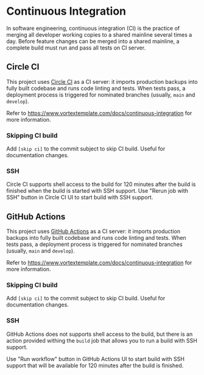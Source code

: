 # Continuous Integration

In software engineering, continuous integration (CI) is the practice of merging
all developer working copies to a shared mainline several times a day.
Before feature changes can be merged into a shared mainline, a complete build
must run and pass all tests on CI server.

[//]: # (#;< CI_PROVIDER_CIRCLECI)

## Circle CI

This project uses [Circle CI](https://circleci.com/) as a CI server: it imports
production backups into fully built codebase and runs code linting and tests.
When tests pass, a deployment process is triggered for nominated branches
(usually, `main` and `develop`).

Refer to https://www.vortextemplate.com/docs/continuous-integration for more
information.

### Skipping CI build

Add `[skip ci]` to the commit subject to skip CI build. Useful for documentation
changes.

### SSH

Circle CI supports shell access to the build for 120 minutes after the build is
finished when the build is started with SSH support. Use "Rerun job with SSH"
button in Circle CI UI to start build with SSH support.

[//]: # (#;> CI_PROVIDER_CIRCLECI)

[//]: # (#;< CI_PROVIDER_GHA)

## GitHub Actions

This project uses [GitHub Actions](https://github.com/features/actions) as a
CI server: it imports production backups into fully built codebase and runs
code linting and tests. When tests pass, a deployment process is triggered for
nominated branches (usually, `main` and `develop`).

Refer to https://www.vortextemplate.com/docs/continuous-integration for more
information.

### Skipping CI build

Add `[skip ci]` to the commit subject to skip CI build. Useful for documentation
changes.

### SSH

GitHub Actions does not supports shell access to the build, but there is an
action provided withing the `build` job that allows you to run a build with SSH
support.

Use "Run workflow" button in GitHub Actions UI to start build with SSH support
that will be available for 120 minutes after the build is finished.

[//]: # (#;> CI_PROVIDER_GHA)
